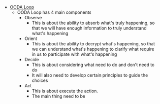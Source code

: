 - [OODA Loop](<OODA Loop.md>)
    - OODA Loop has 4 main components
        - Observe
            - This is about the ability to absorb what's truly happening, so that we will have enough information to truly understand what's happening
        - Orient
            - This is about the ability to decrypt what's happening, so that we can understand what's happening to clarify what require in us to participate with what's happening
        - Decide
            - This is about considering what need to do and don't need to do
            - It will also need to develop certain principles to guide the choices
        - Act
            - This is about execute the action.
            - The main thing need to be 
